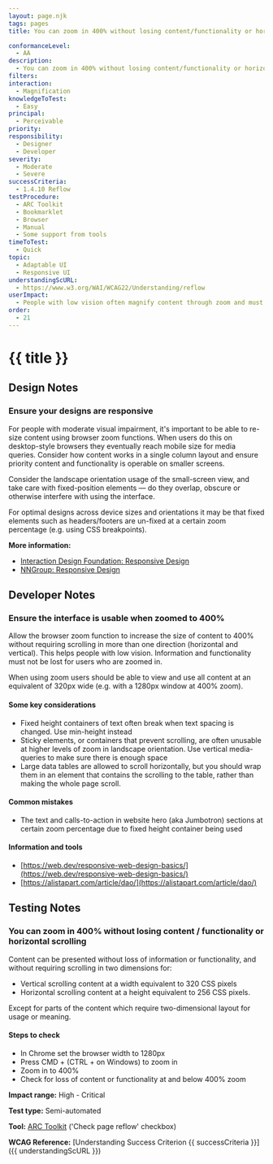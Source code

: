 ```yaml
---
layout: page.njk
tags: pages
title: You can zoom in 400% without losing content/functionality or horizontal scrolling

conformanceLevel:
  - AA
description:
  - You can zoom in 400% without losing content/functionality or horizontal scrolling
filters:
interaction:
  - Magnification
knowledgeToTest:
  - Easy
principal:
  - Perceivable
priority:
responsibility:
  - Designer
  - Developer
severity:
  - Moderate
  - Severe
successCriteria:
  - 1.4.10 Reflow
testProcedure:
  - ARC Toolkit
  - Bookmarklet
  - Browser
  - Manual
  - Some support from tools
timeToTest:
  - Quick
topic:
  - Adaptable UI
  - Responsive UI
understandingScURL:
  - https://www.w3.org/WAI/WCAG22/Understanding/reflow
userImpact:
  - People with low vision often magnify content through zoom and must not loose information or functionality as a result. Scrolling either horizontally or both vertically and horizontally can be difficult for disabled users so layouts and content must be designed to avoid this.
order:
  - 21
---
```


# {{ title }}

## Design Notes

### Ensure your designs are responsive

For people with moderate visual impairment, it's important to be able to re-size content using browser zoom functions. When users do this on desktop-style browsers they eventually reach mobile size for media queries. Consider how content works in a single column layout and ensure priority content and functionality is operable on smaller screens.

Consider the landscape orientation usage of the small-screen view, and take care with fixed-position elements — do they overlap, obscure or otherwise interfere with using the interface.

For optimal designs across device sizes and orientations it may be that fixed elements such as headers/footers are un-fixed at a certain zoom percentage (e.g. using CSS breakpoints).

**More information:**

- [Interaction Design Foundation: Responsive Design](https://www.interaction-design.org/literature/topics/responsive-design)
- [NNGroup: Responsive Design](https://www.nngroup.com/articles/responsive-web-design-definition/)

## Developer Notes

### Ensure the interface is usable when zoomed to 400%

Allow the browser zoom function to increase the size of content to 400% without requiring scrolling in more than one direction (horizontal and vertical). This helps people with low vision. Information and functionality must not be lost for users who are zoomed in.

When using zoom users should be able to view and use all content at an equivalent of 320px wide (e.g. with a 1280px window at 400% zoom).

#### Some key considerations

- Fixed height containers of text often break when text spacing is changed. Use min-height instead
- Sticky elements, or containers that prevent scrolling, are often unusable at higher levels of zoom in landscape orientation. Use vertical media-queries to make sure there is enough space
- Large data tables are allowed to scroll horizontally, but you should wrap them in an element that contains the scrolling to the table, rather than making the whole page scroll.

#### Common mistakes

- The text and calls-to-action in website hero (aka Jumbotron) sections at certain zoom percentage due to fixed height container being used

#### Information and tools

- [https://web.dev/responsive-web-design-basics/](https://web.dev/responsive-web-design-basics/)
- [https://alistapart.com/article/dao/](https://alistapart.com/article/dao/)

## Testing Notes

### You can zoom in 400% without losing content / functionality or horizontal scrolling

Content can be presented without loss of information or functionality, and without requiring
scrolling in two dimensions for:

- Vertical scrolling content at a width equivalent to 320 CSS pixels
- Horizontal scrolling content at a height equivalent to 256 CSS pixels.

Except for parts of the content which require two-dimensional layout for usage or meaning.

#### Steps to check

- In Chrome set the browser width to 1280px
- Press CMD + (CTRL + on Windows) to zoom in
- Zoom in to 400%
- Check for loss of content or functionality at and below 400% zoom

**Impact range:** High - Critical

**Test type:** Semi-automated

**Tool:** [ARC Toolkit](https://www.paciellogroup.com/toolkit/) ('Check page reflow' checkbox)

**WCAG Reference:** [Understanding Success Criterion {{ successCriteria }}]({{ understandingScURL }})
